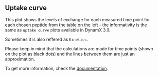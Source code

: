 ## Uptake curve

This plot shows the levels of exchange for each measured time point for each chosen peptide from the table on the left - the informativity is the same as `uptake curve` plots available in DynamX 3.0. 

Sometimes it is also reffered as `Kinetics`. 

Please keep in mind that the calculations are made for time points (shown on the plot as black dots) and the lines between them are just an approximation.

To get more information, check the [documentation](https://hadexversum.github.io/HaDeX/articles/overview.html#kinetic-plots).